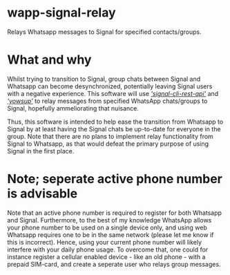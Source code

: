 # wapp-signal-relay
Relays Whatsapp messages to Signal for specified contacts/groups.

# What and why
Whilst trying to transition to Signal, group chats between Signal and Whatsapp can become desynchronized, potentially leaving Signal users with a negative experience. This software will use [*'signal-cli-rest-api'*]( https://github.com/SebastianLuebke/signal-cli-rest-api.git) and [*'yowsup'*](github.com/tgalal/yowsup.git) to relay messages from specified WhatsApp chats/groups to Signal, hopefully ammeliorating that nuisance. 

Thus, this software is intended to help ease the transition from Whatsapp to Signal by at least having the Signal chats be up-to-date for everyone in the group. Note that there are no plans to implement relay functionality from Signal to Whatsapp, as that would defeat the primary purpose of using Signal in the first place. 

# Note; seperate active phone number is advisable
Note that an active phone number is required to register for both Whatsapp and Signal. Furthermore, to the best of my knowledge WhatsApp allows your phone number to be used on a single device only, and using web Whatsapp requires one to be in the same network (please let me know if this is incorrect). Hence, using your current phone number will likely interfere with your daily phone usage. To overcome that, one could for instance register a cellular enabled device - like an old phone - with a prepaid SIM-card, and create a seperate user who relays group messages.

